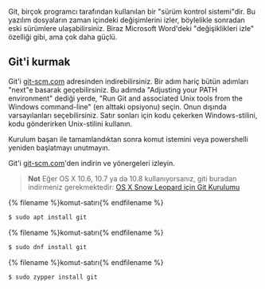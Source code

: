 Git, birçok programcı tarafından kullanılan bir "sürüm kontrol sistemi"dir. Bu yazılım dosyaların zaman içindeki değişimlerini izler, böylelikle sonradan eski sürümlere ulaşabilirsiniz. Biraz Microsoft Word'deki "değişiklikleri izle" özelliği gibi, ama çok daha güçlü.

## Git'i kurmak

<!--sec data-title="Installing Git: Windows" data-id="git_install_windows"
data-collapse=true ces-->

Git'i [git-scm.com](https://git-scm.com/) adresinden indirebilirsiniz. Bir adım hariç bütün adımları "next"e basarak geçebilirsiniz. Bu adımda "Adjusting your PATH environment" dediği yerde, "Run Git and associated Unix tools from the Windows command-line" (en alttaki opsiyonu) seçin. Onun dışında varsayılanları seçebilirsiniz. Satır sonları için kodu çekerken Windows-stilini, kodu gönderirken Unix-stilini kullanın.

Kurulum başarı ile tamamlandıktan sonra komut istemini veya powershelli yeniden başlatmayı unutmayın. <!--endsec-->

<!--sec data-title="Installing Git: OS X" data-id="git_install_OSX"
data-collapse=true ces-->

Git'i [git-scm.com](https://git-scm.com/)'den indirin ve yönergeleri izleyin.

> **Not** Eğer OS X 10.6, 10.7 ya da 10.8 kullanıyorsanız, giti buradan indirmeniz gerekmektedir: [OS X Snow Leopard için Git Kurulumu](https://sourceforge.net/projects/git-osx-installer/files/git-2.3.5-intel-universal-snow-leopard.dmg/download)

<!--endsec-->

<!--sec data-title="Installing Git: Debian or Ubuntu" data-id="git_install_debian_ubuntu"
data-collapse=true ces-->

{% filename %}komut-satırı{% endfilename %}

```bash
$ sudo apt install git
```

<!--endsec-->

<!--sec data-title="Installing Git: Fedora" data-id="git_install_fedora"
data-collapse=true ces-->

{% filename %}komut-satırı{% endfilename %}

```bash
$ sudo dnf install git
```

<!--endsec-->

<!--sec data-title="Installing Git: openSUSE" data-id="git_install_openSUSE"
data-collapse=true ces-->

{% filename %}komut-satırı{% endfilename %}

```bash
$ sudo zypper install git
```

<!--endsec-->